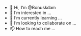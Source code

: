 - 👋 Hi, I’m @Bonuskdam
- 👀 I’m interested in ...
- 🌱 I’m currently learning ...
- 💞️ I’m looking to collaborate on ...
- 📫 How to reach me ...

<!---
Bonuskdam/Bonuskdam is a ✨ special ✨ repository because its `README.md` (this file) appears on your GitHub profile.
You can click the Preview link to take a look at your changes.
--->
